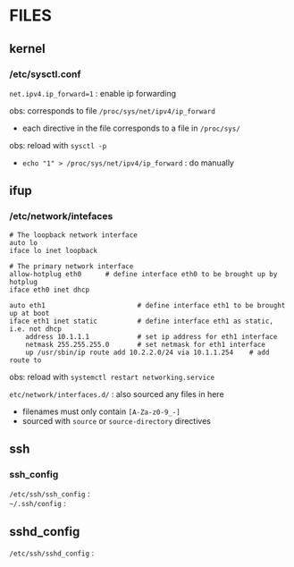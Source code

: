 # FILES	

## kernel

### /etc/sysctl.conf

`net.ipv4.ip_forward=1` : enable ip forwarding  

obs: corresponds to file `/proc/sys/net/ipv4/ip_forward`  
*	each directive in the file corresponds to a file in `/proc/sys/`

obs: reload with `sysctl -p`  
*	`echo "1" > /proc/sys/net/ipv4/ip_forward` : do manually

## ifup

### /etc/network/intefaces

```
# The loopback network interface
auto lo
iface lo inet loopback

# The primary network interface
allow-hotplug eth0		# define interface eth0 to be brought up by hotplug
iface eth0 inet dhcp

auto eth1						# define interface eth1 to be brought up at boot
iface eth1 inet static			# define interface eth1 as static, i.e. not dhcp
    address 10.1.1.1			# set ip address for eth1 interface
    netmask 255.255.255.0		# set netmask for eth1 interface
    up /usr/sbin/ip route add 10.2.2.0/24 via 10.1.1.254	# add route to
```

obs: reload with `systemctl restart networking.service`  

`etc/network/interfaces.d/` : also sourced any files in here
*   filenames must only contain `[A-Za-z0-9_-]`
*   sourced with `source` or `source-directory` directives

## ssh

### ssh_config

`/etc/ssh/ssh_config` :  
`~/.ssh/config` :  

## sshd_config

`/etc/ssh/sshd_config` :  
